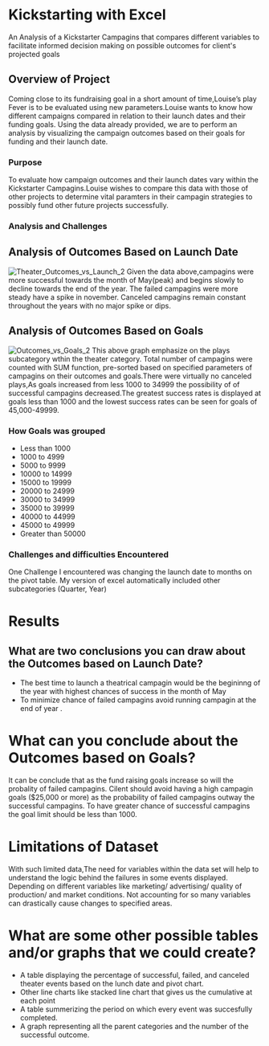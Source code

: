 # Kickstarting with Excel
An Analysis of a Kickstarter Campagins that compares different variables to facilitate informed decision making on possible outcomes for client's projected goals
## Overview of Project
Coming close to its fundraising goal in a short amount of time,Louise’s play Fever is to be evaluated using new parameters.Louise wants to know how different campaigns compared in relation to their launch dates and their funding goals. Using the data already provided, we are to perform an analysis by visualizing the campaign outcomes based on their goals for funding and their launch date.
### Purpose
To evaluate how campaign outcomes and their launch dates vary within the Kickstarter Campagins.Louise wishes to compare this data with those of other projects to determine vital paramters in their campagin strategies to possibly fund other future projects successfully.
### Analysis and Challenges
## Analysis of Outcomes Based on Launch Date 
![Theater_Outcomes_vs_Launch_2](https://user-images.githubusercontent.com/99842026/156948376-03a77b3a-6097-4671-913c-fbf052b38173.png)
Given the data above,campagins were more successful towards the month of May(peak) and begins slowly to decline towards the end of the year. The failed campagins were more steady have a spike in november. Canceled campagins remain constant throughout the years with no major spike or dips.
## Analysis of Outcomes Based on Goals
![Outcomes_vs_Goals_2](https://user-images.githubusercontent.com/99842026/156948802-f10d1e31-9395-4372-87b9-fe57734278db.png)
This above graph emphasize on the plays subcategory wthin the theater category. Total number of campagins were counted with SUM function, pre-sorted based on specified parameters of campagins on their outcomes and goals.There were virtually no canceled plays,As goals increased from less 1000 to 34999 the possibility of of successful campagins decreased.The greatest success rates is displayed at goals less than 1000 and the lowest success rates can be seen for goals of 45,000-49999.
### How Goals was grouped
- Less than 1000
- 1000 to 4999
- 5000 to 9999
- 10000 to 14999
- 15000 to 19999
- 20000 to 24999
- 30000 to 34999
- 35000 to 39999
- 40000 to 44999
- 45000 to 49999
- Greater than 50000
### Challenges and difficulties Encountered
One Challenge I encountered was changing the launch date to months on the pivot table. My version of excel automatically included other subcategories (Quarter, Year)
# Results
## What are two conclusions you can draw about the Outcomes based on Launch Date?
- The best time to launch a theatrical campagin would be the begininng of the year with highest chances of success in the month of May
- To minimize chance of failed campagins avoid running campagin at the end of year .
# What can you conclude about the Outcomes based on Goals?
It can be conclude that as the fund raising goals increase so will the probality of failed campagins. Cilent should avoid having a high campagin goals ($25,000 or more) as the probability of failed campagins outway the successful campagins. To have greater chance of successful campagins the goal limit should be less than 1000.
# Limitations of Dataset
With such limited data,The need for variables within the data set will help to understand the logic behind the failures in some events displayed. Depending on different variables like marketing/ advertising/ quality of production/ and market conditions. Not accounting for so many variables can drastically cause changes to specified areas.
# What are some other possible tables and/or graphs that we could create?
- A table displaying the percentage of successful, failed, and canceled theater events based on the lunch date and pivot chart.
- Other line charts like stacked line chart that gives us the cumulative at each point
- A table summerizing the period on which every event was succesfully completed.
- A graph representing all the parent categories and the number of the successful outcome.
